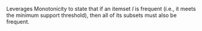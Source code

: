 Leverages Monotonicity to state that if an itemset $I$ is frequent (i.e., it meets the minimum support threshold), then all of its subsets must also be frequent.